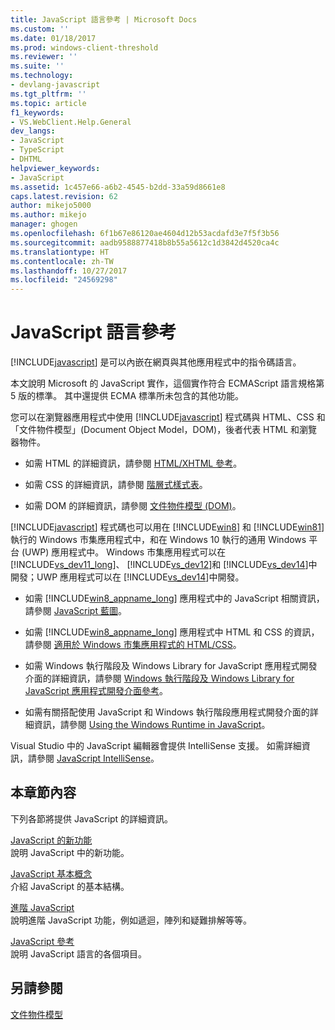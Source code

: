 ```yaml
---
title: JavaScript 語言參考 | Microsoft Docs
ms.custom: ''
ms.date: 01/18/2017
ms.prod: windows-client-threshold
ms.reviewer: ''
ms.suite: ''
ms.technology:
- devlang-javascript
ms.tgt_pltfrm: ''
ms.topic: article
f1_keywords:
- VS.WebClient.Help.General
dev_langs:
- JavaScript
- TypeScript
- DHTML
helpviewer_keywords:
- JavaScript
ms.assetid: 1c457e66-a6b2-4545-b2dd-33a59d8661e8
caps.latest.revision: 62
author: mikejo5000
ms.author: mikejo
manager: ghogen
ms.openlocfilehash: 6f1b67e86120ae4604d12b53acdafd3e7f5f3b56
ms.sourcegitcommit: aadb9588877418b8b55a5612c1d3842d4520ca4c
ms.translationtype: HT
ms.contentlocale: zh-TW
ms.lasthandoff: 10/27/2017
ms.locfileid: "24569298"
---
```

# <a name="javascript-language-reference"></a>JavaScript 語言參考
[!INCLUDE[javascript](../javascript/includes/javascript-md.md)] 是可以內嵌在網頁與其他應用程式中的指令碼語言。  
  
 本文說明 Microsoft 的 JavaScript 實作，這個實作符合 ECMAScript 語言規格第 5 版的標準。 其中還提供 ECMA 標準所未包含的其他功能。  
  
 您可以在瀏覽器應用程式中使用 [!INCLUDE[javascript](../javascript/includes/javascript-md.md)] 程式碼與 HTML、CSS 和「文件物件模型」(Document Object Model，DOM)，後者代表 HTML 和瀏覽器物件。  
  
-   如需 HTML 的詳細資訊，請參閱 [HTML/XHTML 參考](http://go.microsoft.com/fwlink/p/?LinkId=251007)。  
  
-   如需 CSS 的詳細資訊，請參閱 [階層式樣式表](http://go.microsoft.com/fwlink/p/?LinkId=251008)。  
  
-   如需 DOM 的詳細資訊，請參閱 [文件物件模型 (DOM)](http://go.microsoft.com/fwlink/p/?LinkId=251009)。  
  
 [!INCLUDE[javascript](../javascript/includes/javascript-md.md)] 程式碼也可以用在 [!INCLUDE[win8](../javascript/includes/win8-md.md)] 和 [!INCLUDE[win81](../javascript/includes/win81-md.md)]執行的 Windows 市集應用程式中，和在 Windows 10 執行的通用 Windows 平台 (UWP) 應用程式中。 Windows 市集應用程式可以在 [!INCLUDE[vs_dev11_long](../javascript/includes/vs-dev11-long-md.md)]、 [!INCLUDE[vs_dev12](../javascript/includes/vs-dev12-md.md)]和 [!INCLUDE[vs_dev14](../javascript/includes/vs-dev14-md.md)]中開發；UWP 應用程式可以在 [!INCLUDE[vs_dev14](../javascript/includes/vs-dev14-md.md)]中開發。  
  
-   如需 [!INCLUDE[win8_appname_long](../javascript/includes/win8-appname-long-md.md)] 應用程式中的 JavaScript 相關資訊，請參閱 [JavaScript 藍圖](https://msdn.microsoft.com/en-us/library/windows/apps/hh465037.aspx)。  
  
-   如需 [!INCLUDE[win8_appname_long](../javascript/includes/win8-appname-long-md.md)] 應用程式中 HTML 和 CSS 的資訊，請參閱 [適用於 Windows 市集應用程式的 HTML/CSS](http://go.microsoft.com/fwlink/p/?LinkId=250939)。  
  
-   如需 Windows 執行階段及 Windows Library for JavaScript 應用程式開發介面的詳細資訊，請參閱 [Windows 執行階段及 Windows Library for JavaScript 應用程式開發介面參考](http://go.microsoft.com/fwlink/p/?LinkID=250938)。  
  
-   如需有關搭配使用 JavaScript 和 Windows 執行階段應用程式開發介面的詳細資訊，請參閱 [Using the Windows Runtime in JavaScript](../jswinrt/using-the-windows-runtime-in-javascript.md)。  
  
 Visual Studio 中的 JavaScript 編輯器會提供 IntelliSense 支援。 如需詳細資訊，請參閱 [JavaScript IntelliSense](http://go.microsoft.com/fwlink/p/?LinkId=256499)。  
  
## <a name="in-this-section"></a>本章節內容  
 下列各節將提供 JavaScript 的詳細資訊。  
  
 [JavaScript 的新功能](../javascript/what-s-new-in-javascript.md)  
 說明 JavaScript 中的新功能。  
  
 [JavaScript 基本概念](../javascript/javascript-fundamentals.md)  
 介紹 JavaScript 的基本結構。  
  
 [進階 JavaScript](../javascript/advanced/advanced-javascript.md)  
 說明進階 JavaScript 功能，例如遞迴，陣列和疑難排解等等。  
  
 [JavaScript 參考](../javascript/reference/javascript-reference.md)  
 說明 JavaScript 語言的各個項目。  
  
## <a name="see-also"></a>另請參閱  
 [文件物件模型](http://go.microsoft.com/fwlink/?LinkId=148095)